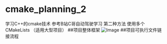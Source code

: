 # cmake_planning_2
学习C++的cmake技术   参考B站C哥自动驾驶学习 第二种方法   使用多个CMakeLists （适用大型项目）
##项目整体框架
![Image](https://github.com/user-attachments/assets/404ca708-e6b5-477e-85a2-270a83c74cf8)
##项目可执行文件链接流程
